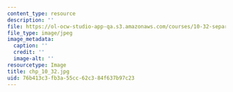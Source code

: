 ```yaml
---
content_type: resource
description: ''
file: https://ol-ocw-studio-app-qa.s3.amazonaws.com/courses/10-32-separation-processes-spring-2005/76b413c3fb3a55cc62c384f637b97c23_chp_10_32.jpg
file_type: image/jpeg
image_metadata:
  caption: ''
  credit: ''
  image-alt: ''
resourcetype: Image
title: chp_10_32.jpg
uid: 76b413c3-fb3a-55cc-62c3-84f637b97c23
---
```

